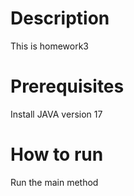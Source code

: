 # Description
This is homework3 
# Prerequisites
Install JAVA version 17
# How to run
Run the main method 
